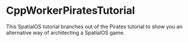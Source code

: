 # CppWorkerPiratesTutorial
This SpatialOS tutorial branches out of the Pirates tutorial to show you an alternative way of architecting a SpatialOS game.
